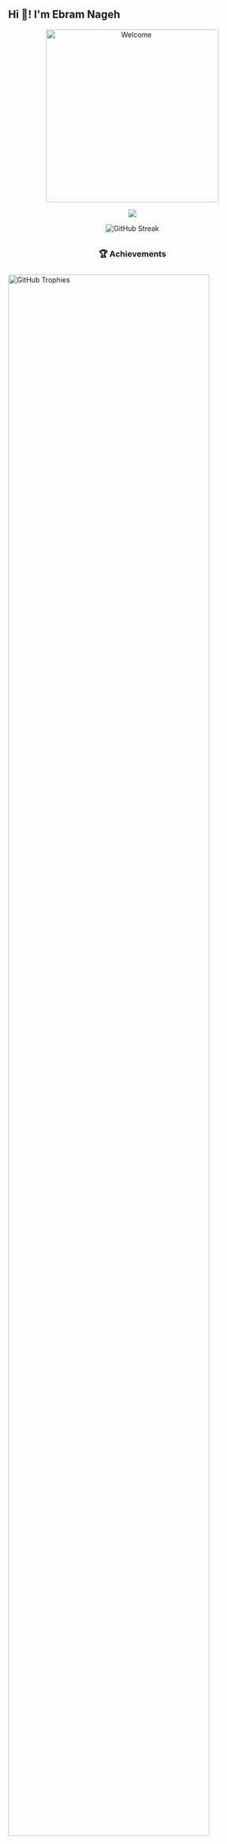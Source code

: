 <h2 align="left">Hi 👋! I'm Ebram Nageh</h2>

<p align="center">
  <img src="https://media3.giphy.com/media/v1.Y2lkPTc5MGI3NjExaTc5NGgzMHMwcmxpbnEyNzhkcGNvNmswOGE2YTh6dTJzN3NydTZsNSZlcD12MV9pbnRlcm5hbF9naWZfYnlfaWQmY3Q9Zw/WtTnAfZn6aVJfBzlN3/giphy.gif" width="350" alt="Welcome" />
<div align="center">
  <img src="https://profile-counter.glitch.me/Pedro4O4/count.svg?" />
</div>
<p align="center">
  <img src="https://streak-stats.demolab.com/?user=Pedro4O4" alt="GitHub Streak" />
</p>

  <h3 align="center" style="margin-top: 32px;">🏆 Achievements</h3>
  <img src="https://github-profile-trophy.vercel.app/?username=Pedro4O4&theme=dracula&column=6&margin-w=8&margin-h=8" width="90%" alt="GitHub Trophies" style="margin-top: 10px;" />
</div>
<!-- Stats Section (still centered for good visuals) -->
<table>
  <tr>
    <td valign="top">
      <img src="https://github-readme-stats.vercel.app/api/top-langs?username=Pedro4O4&locale=en&hide_title=false&layout=compact&card_width=260&langs_count=5&theme=dracula&hide_border=true" height="160" alt="Top Languages" style="margin: 8px;" />
    </td>
    <td valign="top">
      <img src="https://github-readme-stats.vercel.app/api?username=Pedro4O4&hide_title=false&hide_rank=false&show_icons=true&include_all_commits=true&count_private=true&disable_animations=false&theme=dracula&locale=en&hide_border=true" height="160" alt="Stats" style="margin: 8px;" />
    </td>
  </tr>
</table>
<!-- Tech Stack & Tools side by side -->
<table>
  <tr>
    <td valign="top">
      <h3>🛠️ Tech Stack</h3>
      <p>
        <img src="https://cdn.jsdelivr.net/gh/devicons/devicon/icons/javascript/javascript-original.svg" height="45" alt="JavaScript"/>
        <img src="https://cdn.jsdelivr.net/gh/devicons/devicon/icons/typescript/typescript-original.svg" height="45" alt="TypeScript"/>
        <img src="https://cdn.jsdelivr.net/gh/devicons/devicon/icons/react/react-original.svg" height="45" alt="React"/>
        <img src="https://cdn.jsdelivr.net/gh/devicons/devicon/icons/html5/html5-original.svg" height="45" alt="HTML5"/>
        <img src="https://cdn.jsdelivr.net/gh/devicons/devicon/icons/css3/css3-original.svg" height="45" alt="CSS3"/>
        <img src="https://cdn.jsdelivr.net/gh/devicons/devicon/icons/python/python-original.svg" height="45" alt="Python"/>
        <img src="https://cdn.jsdelivr.net/gh/devicons/devicon/icons/csharp/csharp-original.svg" height="45" alt="C#"/>
      </p>
    </td>
    <td valign="top">
      <h3>🔧 Tools</h3>
      <p>
        <img src="https://cdn.jsdelivr.net/gh/devicons/devicon/icons/git/git-original.svg" height="45" alt="Git"/>
        <img src="https://cdn.jsdelivr.net/gh/devicons/devicon/icons/github/github-original.svg" height="45" alt="GitHub"/>
      </p>
    </td>
  </tr>
</table>

<!-- Environments & IDEs and Databases side by side -->
<table>
  <tr>
    <td valign="top">
      <h3>💻 Environments & IDEs</h3>
      <p>
        <img src="https://cdn.jsdelivr.net/gh/devicons/devicon/icons/pycharm/pycharm-original.svg" height="45" alt="PyCharm"/>
        <img src="https://cdn.jsdelivr.net/gh/devicons/devicon/icons/intellij/intellij-original.svg" height="45" alt="IntelliJ IDEA"/>
        <img src="https://cdn.jsdelivr.net/gh/devicons/devicon/icons/clion/clion-original.svg" height="45" alt="CLion"/>
        <img src="https://cdn.jsdelivr.net/gh/devicons/devicon/icons/vscode/vscode-original.svg" height="45" alt="VS Code"/>
        <img src="https://cdn.jsdelivr.net/gh/devicons/devicon/icons/webstorm/webstorm-original.svg" height="45" alt="WebStorm"/>
      </p>
    </td>
    <td valign="top">
      <h3>🗄️ Databases</h3>
      <p>
        <img src="https://cdn.jsdelivr.net/gh/devicons/devicon/icons/mysql/mysql-original.svg" height="45" alt="MySQL"/>
        <img src="https://cdn.jsdelivr.net/gh/devicons/devicon/icons/mongodb/mongodb-original.svg" height="45" alt="MongoDB"/>
      </p>
    </td>
  </tr>
</table>

---
<p align="center" style="font-size:1.15em;">
  <b>Welcome!</b> <br>
  Connect with me:
</p>
<div align="center" style="position:relative;width:320px;margin:auto;">
  <div style="position:relative; display:inline-block;">
    <img src="https://camo.githubusercontent.com/a748574912081d4e728386aa07c4fc1ee5dc84467ff165a5617c769b1a468238/68747470733a2f2f6d65646961332e67697068792e636f6d2f6d656469612f76312e59326c6b505463354d4749334e6a457861546b33643274344d325177647a63796444557962544269636d646d633341334f48646a616d523564326c6c4e4731735a6d6c7864535a6c634431324d563970626e526c636d35686246396e61575a66596e6c666157516d593351395a772f7167515567674143335066763638377150432f67697068792e77656270" width="320" alt="welcome" style="border-radius:18px;box-shadow:0 8px 32px 0 rgba(31,38,135,0.37);filter:blur(0.5px);position:relative;z-index:2;"/>
    <div style="
      position:absolute;
      top:50%; left:50%;
      transform:translate(-50%, -35%);
      width:90%; display:flex; gap:10px; justify-content:center; z-index:3;
      ">
      <a href="https://www.instagram.com/pedro_nageh/" target="_blank" style="z-index:3;">
        <img src="https://img.shields.io/badge/Instagram-E4405F?style=for-the-badge&logo=instagram&logoColor=white" alt="Instagram" style="border-radius:8px;box-shadow:0 2px 8px #E4405F88;"/>
      </a>
      <a href="https://www.linkedin.com/in/ebram-nageh-0b6b6a30b/" target="_blank" style="z-index:3;">
        <img src="https://img.shields.io/badge/LinkedIn-0077B5?style=for-the-badge&logo=linkedin&logoColor=white" alt="LinkedIn" style="border-radius:8px;box-shadow:0 2px 8px #0077B588;"/>
      </a>
      <a href="mailto:bebonageh68@gmail.com" style="z-index:3;">
        <img src="https://img.shields.io/badge/Gmail-D14836?style=for-the-badge&logo=gmail&logoColor=white" alt="Gmail" style="border-radius:8px;box-shadow:0 2px 8px #D1483688;"/>
      </a>
    </div>
  </div>
</div>
<br/>
